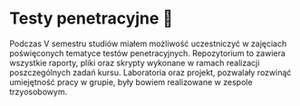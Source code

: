 # Testy penetracyjne :triangular_flag_on_post:
Podczas V semestru studiów miałem możliwość uczestniczyć w zajęciach poświęconych tematyce testów penetracyjnych. Repozytorium to zawiera wszystkie raporty, pliki oraz skrypty wykonane w ramach realizacji poszczególnych zadań kursu. Laboratoria oraz projekt, pozwalały rozwinąć umiejętność pracy w grupie, były bowiem realizowane w zespole trzyosobowym.